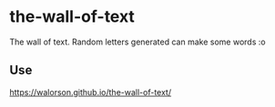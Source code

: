 # the-wall-of-text
The wall of text. Random letters generated can make some words :o
## Use
https://walorson.github.io/the-wall-of-text/

